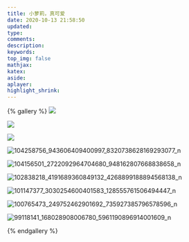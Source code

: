 ```yaml
---
title: 小萝莉，真可爱
date: 2020-10-13 21:58:50
updated:
type:
comments:
description:
keywords:
top_img: false
mathjax:
katex:
aside:
aplayer:
highlight_shrink:
---
```


{% gallery %}
![](https://cdn.jsdelivr.net/gh/zerohk/blogpic@pics/img/104331394_595275137769592_4766968143846222605_n.jpg)

![](https://cdn.jsdelivr.net/gh/zerohk/blogpic@pics/img/104110724_144731200550923_6200595756690827854_n.jpg)

![](https://cdn.jsdelivr.net/gh/zerohk/blogpic@pics/img/104307118_749855529099601_4868313513741584800_n.jpg)

![104258756_943606409400997_8320738628169293077_n](https://cdn.jsdelivr.net/gh/zerohk/blogpic@pics/img/104258756_943606409400997_8320738628169293077_n.jpg)

![104156501_2722092964704680_948162807668838658_n](https://cdn.jsdelivr.net/gh/zerohk/blogpic@pics/img/104156501_2722092964704680_948162807668838658_n.jpg)

![102838218_4191689360849132_4268899188894568138_n](https://cdn.jsdelivr.net/gh/zerohk/blogpic@pics/img/102838218_4191689360849132_4268899188894568138_n.jpg)

![101147377_3030254600401583_128555761506494447_n](https://cdn.jsdelivr.net/gh/zerohk/blogpic@pics/img/101147377_3030254600401583_128555761506494447_n.jpg)

![100765473_249752462901692_735927385796578596_n](https://cdn.jsdelivr.net/gh/zerohk/blogpic@pics/img/100765473_249752462901692_735927385796578596_n.jpg)

![99118141_168028908006780_5961190896914001609_n](https://cdn.jsdelivr.net/gh/zerohk/blogpic@pics/img/99118141_168028908006780_5961190896914001609_n.jpg)

{% endgallery %}